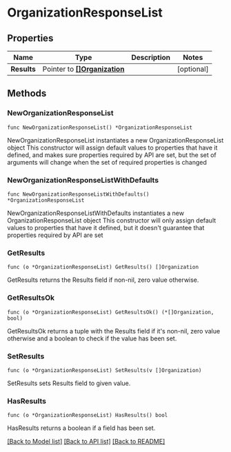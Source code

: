 # OrganizationResponseList

## Properties

Name | Type | Description | Notes
------------ | ------------- | ------------- | -------------
**Results** | Pointer to [**[]Organization**](Organization.md) |  | [optional] 

## Methods

### NewOrganizationResponseList

`func NewOrganizationResponseList() *OrganizationResponseList`

NewOrganizationResponseList instantiates a new OrganizationResponseList object
This constructor will assign default values to properties that have it defined,
and makes sure properties required by API are set, but the set of arguments
will change when the set of required properties is changed

### NewOrganizationResponseListWithDefaults

`func NewOrganizationResponseListWithDefaults() *OrganizationResponseList`

NewOrganizationResponseListWithDefaults instantiates a new OrganizationResponseList object
This constructor will only assign default values to properties that have it defined,
but it doesn't guarantee that properties required by API are set

### GetResults

`func (o *OrganizationResponseList) GetResults() []Organization`

GetResults returns the Results field if non-nil, zero value otherwise.

### GetResultsOk

`func (o *OrganizationResponseList) GetResultsOk() (*[]Organization, bool)`

GetResultsOk returns a tuple with the Results field if it's non-nil, zero value otherwise
and a boolean to check if the value has been set.

### SetResults

`func (o *OrganizationResponseList) SetResults(v []Organization)`

SetResults sets Results field to given value.

### HasResults

`func (o *OrganizationResponseList) HasResults() bool`

HasResults returns a boolean if a field has been set.


[[Back to Model list]](../README.md#documentation-for-models) [[Back to API list]](../README.md#documentation-for-api-endpoints) [[Back to README]](../README.md)


